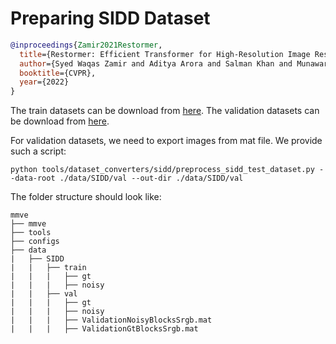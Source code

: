 # Preparing SIDD Dataset

<!-- [DATASET] -->

```bibtex
@inproceedings{Zamir2021Restormer,
  title={Restormer: Efficient Transformer for High-Resolution Image Restoration},
  author={Syed Waqas Zamir and Aditya Arora and Salman Khan and Munawar Hayat and Fahad Shahbaz Khan and Ming-Hsuan Yang},
  booktitle={CVPR},
  year={2022}
}
```

The train datasets can be download from [here](https://drive.google.com/file/d/1UHjWZzLPGweA9ZczmV8lFSRcIxqiOVJw/). The validation datasets can be download from [here](https://drive.google.com/file/d/11vfqV-lqousZTuAit1Qkqghiv_taY0KZ/).

For validation datasets, we need to export images from mat file. We provide such a script:

```shell
python tools/dataset_converters/sidd/preprocess_sidd_test_dataset.py --data-root ./data/SIDD/val --out-dir ./data/SIDD/val
```

The folder structure should look like:

```text
mmve
├── mmve
├── tools
├── configs
├── data
|   ├── SIDD
|   |   ├── train
|   |   |   ├── gt
|   |   |   ├── noisy
|   |   ├── val
|   |   |   ├── gt
|   |   |   ├── noisy
|   |   |   ├── ValidationNoisyBlocksSrgb.mat
|   |   |   ├── ValidationGtBlocksSrgb.mat
```
